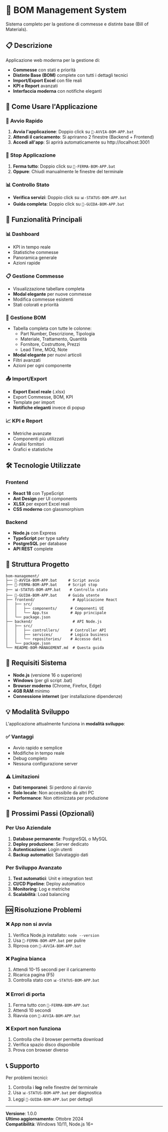 # 🚀 BOM Management System

Sistema completo per la gestione di commesse e distinte base (Bill of Materials).

## 📋 Descrizione

Applicazione web moderna per la gestione di:
- **Commesse** con stati e priorità
- **Distinte Base (BOM)** complete con tutti i dettagli tecnici
- **Import/Export Excel** con file reali
- **KPI e Report** avanzati
- **Interfaccia moderna** con notifiche eleganti

## 🎯 Come Usare l'Applicazione

### 🚀 Avvio Rapido

1. **Avvia l'applicazione**: Doppio click su `🚀-AVVIA-BOM-APP.bat`
2. **Attendi il caricamento**: Si apriranno 2 finestre (Backend + Frontend)
3. **Accedi all'app**: Si aprirà automaticamente su http://localhost:3001

### 🛑 Stop Applicazione

1. **Ferma tutto**: Doppio click su `🛑-FERMA-BOM-APP.bat`
2. **Oppure**: Chiudi manualmente le finestre del terminale

### 📊 Controllo Stato

- **Verifica servizi**: Doppio click su `📊-STATUS-BOM-APP.bat`
- **Guida completa**: Doppio click su `📖-GUIDA-BOM-APP.bat`

## 🎨 Funzionalità Principali

### 📊 Dashboard
- KPI in tempo reale
- Statistiche commesse
- Panoramica generale
- Azioni rapide

### 📋 Gestione Commesse
- Visualizzazione tabellare completa
- **Modal elegante** per nuove commesse
- Modifica commesse esistenti
- Stati colorati e priorità

### 🔧 Gestione BOM
- Tabella completa con tutte le colonne:
  - Part Number, Descrizione, Tipologia
  - Materiale, Trattamento, Quantità
  - Fornitore, Costruttore, Prezzi
  - Lead Time, MOQ, Note
- **Modal elegante** per nuovi articoli
- Filtri avanzati
- Azioni per ogni componente

### 📤 Import/Export
- **Export Excel reale** (.xlsx)
- Export Commesse, BOM, KPI
- Template per import
- **Notifiche eleganti** invece di popup

### 📈 KPI e Report
- Metriche avanzate
- Componenti più utilizzati
- Analisi fornitori
- Grafici e statistiche

## 🛠️ Tecnologie Utilizzate

### Frontend
- **React 18** con TypeScript
- **Ant Design** per UI components
- **XLSX** per export Excel reali
- **CSS moderno** con glassmorphism

### Backend
- **Node.js** con Express
- **TypeScript** per type safety
- **PostgreSQL** per database
- **API REST** complete

## 📁 Struttura Progetto

```
bom-management/
├── 🚀-AVVIA-BOM-APP.bat     # Script avvio
├── 🛑-FERMA-BOM-APP.bat     # Script stop
├── 📊-STATUS-BOM-APP.bat    # Controllo stato
├── 📖-GUIDA-BOM-APP.bat     # Guida utente
├── frontend/                 # Applicazione React
│   ├── src/
│   │   ├── components/      # Componenti UI
│   │   └── App.tsx          # App principale
│   └── package.json
├── backend/                  # API Node.js
│   ├── src/
│   │   ├── controllers/     # Controller API
│   │   ├── services/        # Logica business
│   │   └── repositories/    # Accesso dati
│   └── package.json
└── README-BOM-MANAGEMENT.md  # Questa guida
```

## 🔧 Requisiti Sistema

- **Node.js** (versione 16 o superiore)
- **Windows** (per gli script .bat)
- **Browser moderno** (Chrome, Firefox, Edge)
- **4GB RAM** minimo
- **Connessione internet** (per installazione dipendenze)

## 💡 Modalità Sviluppo

L'applicazione attualmente funziona in **modalità sviluppo**:

### ✅ Vantaggi
- Avvio rapido e semplice
- Modifiche in tempo reale
- Debug completo
- Nessuna configurazione server

### ⚠️ Limitazioni
- **Dati temporanei**: Si perdono al riavvio
- **Solo locale**: Non accessibile da altri PC
- **Performance**: Non ottimizzata per produzione

## 🚀 Prossimi Passi (Opzionali)

### Per Uso Aziendale
1. **Database permanente**: PostgreSQL o MySQL
2. **Deploy produzione**: Server dedicato
3. **Autenticazione**: Login utenti
4. **Backup automatici**: Salvataggio dati

### Per Sviluppo Avanzato
1. **Test automatici**: Unit e integration test
2. **CI/CD Pipeline**: Deploy automatico
3. **Monitoring**: Log e metriche
4. **Scalabilità**: Load balancing

## 🆘 Risoluzione Problemi

### ❌ App non si avvia
1. Verifica Node.js installato: `node --version`
2. Usa `🛑-FERMA-BOM-APP.bat` per pulire
3. Riprova con `🚀-AVVIA-BOM-APP.bat`

### ❌ Pagina bianca
1. Attendi 10-15 secondi per il caricamento
2. Ricarica pagina (F5)
3. Controlla stato con `📊-STATUS-BOM-APP.bat`

### ❌ Errori di porta
1. Ferma tutto con `🛑-FERMA-BOM-APP.bat`
2. Attendi 10 secondi
3. Riavvia con `🚀-AVVIA-BOM-APP.bat`

### ❌ Export non funziona
1. Controlla che il browser permetta download
2. Verifica spazio disco disponibile
3. Prova con browser diverso

## 📞 Supporto

Per problemi tecnici:
1. Controlla i **log** nelle finestre del terminale
2. Usa `📊-STATUS-BOM-APP.bat` per diagnostica
3. Leggi `📖-GUIDA-BOM-APP.bat` per dettagli

---

**Versione**: 1.0.0  
**Ultimo aggiornamento**: Ottobre 2024  
**Compatibilità**: Windows 10/11, Node.js 16+